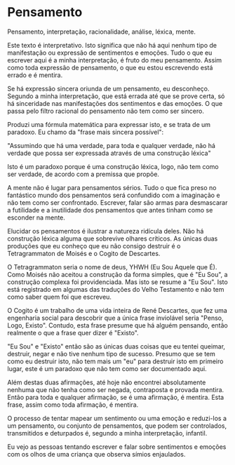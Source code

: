 Pensamento
==========

Pensamento, interpretação, racionalidade, análise, léxica, mente.

Este texto é interpretativo. Isto significa que não há aqui nenhum tipo de manifestação ou expressão de sentimentos e emoções. Tudo o que eu escrever aqui é a minha interpretação, é fruto do meu pensamento. Assim como toda expressão de pensamento, o que eu estou escrevendo está errado e é mentira.

Se há expressão sincera oriunda de um pensamento, eu desconheço. Segundo a minha interpretação, que está errada até que se prove certa, só há sinceridade nas manifestações dos sentimentos e das emoções. O que passa pelo filtro racional do pensamento não tem como ser sincero.

Produzi uma fórmula matemática para expressar isto, e se trata de um paradoxo. Eu chamo da "frase mais sincera possível":

"Assumindo que há uma verdade, para toda e qualquer verdade, não há verdade que possa ser expressada através de uma construção léxica"

Isto é um paradoxo porque é uma construção léxica, logo, não tem como ser verdade, de acordo com a premissa que propõe.

A mente não é lugar para pensamentos sérios. Tudo o que fica preso no fantástico mundo dos pensamentos será confundido com a imaginação e não tem como ser confrontado. Escrever, falar são armas para desmascarar a futilidade e a inutilidade dos pensamentos que antes tinham como se esconder na mente.

Elucidar os pensamentos é ilustrar a natureza ridícula deles. Não há construção léxica alguma que sobrevive olhares críticos. As únicas duas produções que eu conheço que eu não consigo destruir é o Tetragrammaton de Moisés e o Cogito de Descartes.

O Tetragrammaton seria o nome de deus, YHWH (Eu Sou Aquele que É). Como Moisés não aceitou a construção da forma simples, que é "Eu Sou", a construção complexa foi providenciada. Mas isto se resume a "Eu Sou". Isto está registrado em algumas das traduções do Velho Testamento e não tem como saber quem foi que escreveu.

O Cogito é um trabalho de uma vida inteira de René Descartes, que fez uma engenharia social para descobrir que a única frase inviolável seria "Penso, Logo, Existo". Contudo, esta frase presume que há alguém pensando, então realmente o que a frase quer dizer é "Existo".

"Eu Sou" e "Existo" então são as únicas duas coisas que eu tentei queimar, destruir, negar e não tive nenhum tipo de sucesso. Presumo que se tem como eu destruir isto, não tem mais um "eu" para destruir isto em primeiro lugar, este é um paradoxo que não tem como ser documentado aqui.

Além destas duas afirmações, até hoje não encontrei absolutamente nenhuma que não tenha como ser negada, contraposta e provada mentira. Então para toda e qualquer afirmação, se é uma afirmação, é mentira. Esta frase, assim como toda afirmação, é mentira.

O processo de tentar mapear um sentimento ou uma emoção e reduzi-los a um pensamento, ou conjunto de pensamentos, que podem ser controlados, transmitidos e deturpados é, segundo a minha interpretação, infantil.

Eu vejo as pessoas tentando escrever e falar sobre sentimentos e emoções com os olhos de uma criança que observa símios enjaulados.
